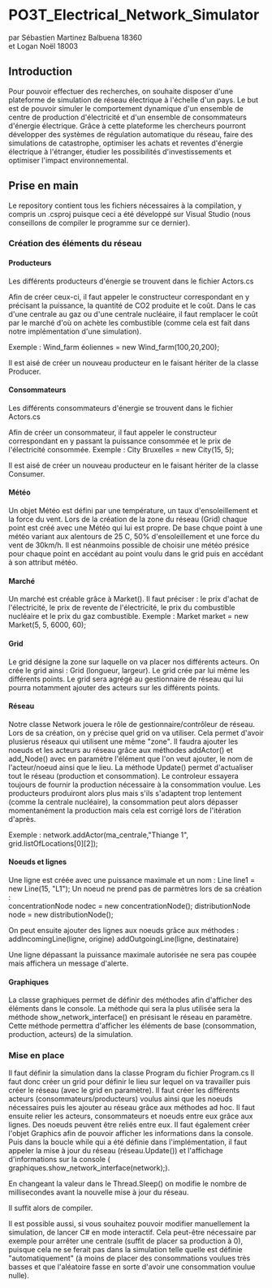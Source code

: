 # PO3T_Electrical_Network_Simulator
par Sébastien Martinez Balbuena 18360  
  et   Logan Noël 18003 

## Introduction 
Pour pouvoir effectuer des recherches, on souhaite disposer d'une plateforme de simulation de réseau électrique à l'échelle d'un pays. Le but est de pouvoir simuler le comportement dynamique d'un ensemble de centre de production d'électricité et d'un ensemble de consommateurs d'énergie électrique. Grâce à cette plateforme les chercheurs pourront développer des systèmes de régulation automatique du réseau, faire des simulations de catastrophe, optimiser les achats et reventes d'énergie électrique à l'étranger, étudier les possibilités d'investissements et optimiser l'impact environnemental.

## Prise en main 

Le repository contient tous les fichiers nécessaires à la compilation, y compris un .csproj puisque ceci a été développé sur Visual Studio (nous conseillons de compiler le programme sur ce dernier). 

### Création des éléments du réseau 
#### Producteurs

Les différents producteurs d'énergie se trouvent dans le fichier Actors.cs  

Afin de créer ceux-ci, il faut appeler le constructeur correspondant en y précisant la puissance, la quantité de CO2 produite et le coût. Dans le cas d'une centrale au gaz ou d'une centrale nucléaire, il faut remplacer le coût par le marché d'où on achète les combustible (comme cela est fait dans notre implémentation d'une simulation). 

Exemple :
Wind_farm éoliennes = new Wind_farm(100,20,200);

Il est aisé de créer un nouveau producteur en le faisant hériter de la classe Producer.

#### Consommateurs 

Les différents consommateurs d'énergie se trouvent dans le fichier Actors.cs 

Afin de créer un consommateur, il faut appeler le constructeur correspondant en y passant la puissance consommée et le prix de l'électricité consommée.
Exemple : 
City Bruxelles = new City(15, 5);

Il est aisé de créer un nouveau producteur en le faisant hériter de la classe Consumer.

#### Météo 
Un objet Météo est défini par une température, un taux d'ensoleillement et la force du vent. Lors de la création de la zone du réseau (Grid) chaque point est créé avec une Météo qui lui est propre. De base chque point à une météo variant aux alentours de 25 C, 50% d'ensoleillement et une force du vent de 30km/h. Il est néanmoins possible de choisir une météo présice pour chaque point en accédant au point voulu dans le grid puis en accédant à son attribut météo. 

#### Marché 
Un marché est créable grâce à Market(). Il faut préciser : le prix d'achat de l'électricité, le prix de revente de l'électricité, le prix du combustible nucléaire et le prix du gaz combustible. 
Exemple : Market market = new Market(5, 5, 6000, 60);

#### Grid
Le grid désigne la zone sur laquelle on va placer nos différents acteurs. On crée le grid ainsi : Grid (longueur, largeur). Le grid crée par lui même les différents points. Le grid sera agrégé au gestionnaire de réseau qui lui pourra notamment ajouter des acteurs sur les différents points.

#### Réseau
Notre classe Network jouera le rôle de gestionnaire/contrôleur de réseau. Lors de sa création, on y précise quel grid on va utiliser. Cela permet d'avoir plusierus réseaux qui utilisent une même "zone". Il faudra ajouter les noeuds et les acteurs au réseau grâce aux méthodes addActor() et add_Node() avec en paramètre l'élément que l'on veut ajouter, le nom de l'acteur/noeud ainsi que le lieu.
La méthode Update() permet d'actualiser tout le réseau (production et consommation). Le controleur essayera toujours de fournir la production nécessaire à la consommation voulue. Les producteurs produiront alors plus mais s'ils s'adaptent trop lentement (comme la centrale nucléaire), la consommation peut alors dépasser momentanément la production mais cela est corrigé lors de l'itération d'après. 

Exemple : 
network.addActor(ma_centrale,"Thiange 1", grid.listOfLocations[0][2]);

#### Noeuds et lignes 
Une ligne est créée avec une puissance maximale et un nom :  Line line1 = new Line(15, "L1");
Un noeud ne prend pas de parmètres lors de sa création :  
concentrationNode nodec = new concentrationNode();
distributionNode node = new distributionNode();

On peut ensuite ajouter des lignes aux noeuds grâce aux méthodes : 
addIncomingLine(ligne, origine)
addOutgoingLine(ligne, destinataire)

Une ligne dépassant la puissance maximale autorisée ne sera pas coupée mais affichera un message d'alerte. 

#### Graphiques 
La classe graphiques permet de définir des méthodes afin d'afficher des éléments dans le console. La méthode qui sera la plus utilisée sera la méthode show_network_interface() en présisant le réseau en paramètre. Cette méthode permettra d'afficher les éléments de base (consommation, production, acteurs) de la simulation. 
### Mise en place 
Il faut définir la simulation dans la classe Program du fichier Program.cs
Il faut donc créer un grid pour définir le lieu sur lequel on va travailler puis créer le réseau (avec le grid en paramètre). Il faut créer les différents acteurs (consommateurs/producteurs) voulus ainsi que les noeuds nécessaires puis les ajouter au réseau grâce aux méthodes ad hoc. Il faut ensuite relier les acteurs, consommateurs et noeuds entre eux grâce aux lignes. Des noeuds peuvent être reliés entre eux. 
Il faut également créer l'objet Graphics afin de pouvoir afficher les informations dans la console. Puis dans la boucle while qui a été définie dans l'implémentation, il faut appeler la mise à jour du réseau (réseau.Update()) et l'affichage d'informations sur la console (           graphiques.show_network_interface(network);).

En changeant la valeur dans le Thread.Sleep() on modifie le nombre de millisecondes avant la nouvelle mise à jour du réseau. 

Il suffit alors de compiler. 

Il est possible aussi, si vous souhaitez pouvoir modifier manuellement la simulation, de lancer C# en mode interactif. Cela peut-être nécessaire par exemple pour arrêter une centrale (suffit de placer sa production à 0), puisque cela ne se ferait pas dans la simulation telle quelle est définie "automatiquement" (à moins de placer des consommations voulues très basses et que l'aléatoire fasse en sorte d'avoir une consommation voulue nulle). 
